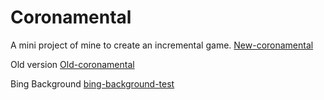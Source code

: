 # Coronamental

A mini project of mine to create an incremental game.
[New-coronamental](https://up937100.github.io/Coronamental/ "Play here")

Old version
[Old-coronamental](https://up937100.github.io/Coronamental%20old/ "Play Here")

Bing Background
[bing-background-test](https://up937100.github.io/Bing_Backgrounds/ "Site")
